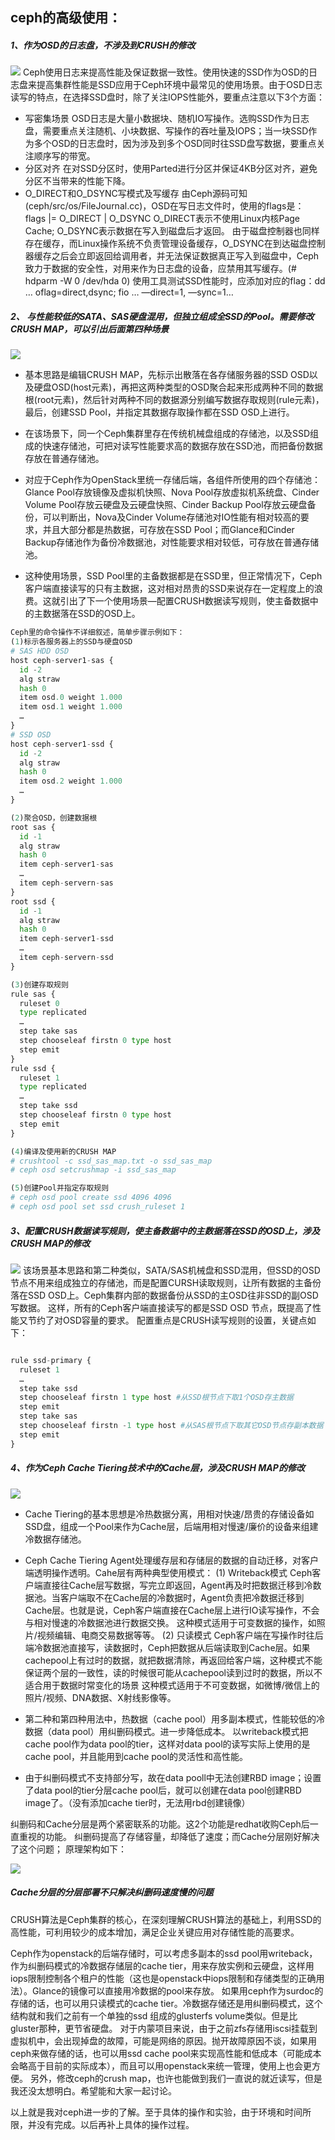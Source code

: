 ## ceph的高级使用：
##### 1、作为OSD的日志盘，不涉及到CRUSH的修改
![](https://github.com/ZongYuWang/Operation/blob/master/image/ceph1.png)
 Ceph使用日志来提高性能及保证数据一致性。使用快速的SSD作为OSD的日志盘来提高集群性能是SSD应用于Ceph环境中最常见的使用场景。由于OSD日志读写的特点，在选择SSD盘时，除了关注IOPS性能外，要重点注意以下3个方面：
- 写密集场景
OSD日志是大量小数据块、随机IO写操作。选购SSD作为日志盘，需要重点关注随机、小块数据、写操作的吞吐量及IOPS；当一块SSD作为多个OSD的日志盘时，因为涉及到多个OSD同时往SSD盘写数据，要重点关注顺序写的带宽。
- 分区对齐
在对SSD分区时，使用Parted进行分区并保证4KB分区对齐，避免分区不当带来的性能下降。
- O_DIRECT和O_DSYNC写模式及写缓存
由Ceph源码可知(ceph/src/os/FileJournal.cc)，OSD在写日志文件时，使用的flags是：
flags |= O_DIRECT | O_DSYNC
O_DIRECT表示不使用Linux内核Page Cache; O_DSYNC表示数据在写入到磁盘后才返回。
由于磁盘控制器也同样存在缓存，而Linux操作系统不负责管理设备缓存，O_DSYNC在到达磁盘控制器缓存之后会立即返回给调用者，并无法保证数据真正写入到磁盘中，Ceph致力于数据的安全性，对用来作为日志盘的设备，应禁用其写缓存。(# hdparm -W 0 /dev/hda 0)
使用工具测试SSD性能时，应添加对应的flag：dd … oflag=direct,dsync; fio … —direct=1, —sync=1…

##### 2、 与性能较低的SATA、SAS硬盘混用，但独立组成全SSD的Pool。需要修改CRUSH MAP，可以引出后面第四种场景
![](https://github.com/ZongYuWang/Operation/blob/master/image/ceph2.png)
- 基本思路是编辑CRUSH MAP，先标示出散落在各存储服务器的SSD OSD以及硬盘OSD(host元素)，再把这两种类型的OSD聚合起来形成两种不同的数据根(root元素)，然后针对两种不同的数据源分别编写数据存取规则(rule元素)，最后，创建SSD Pool，并指定其数据存取操作都在SSD OSD上进行。

- 在该场景下，同一个Ceph集群里存在传统机械盘组成的存储池，以及SSD组成的快速存储池，可把对读写性能要求高的数据存放在SSD池，而把备份数据存放在普通存储池。
- 对应于Ceph作为OpenStack里统一存储后端，各组件所使用的四个存储池：Glance Pool存放镜像及虚拟机快照、Nova Pool存放虚拟机系统盘、Cinder Volume Pool存放云硬盘及云硬盘快照、Cinder Backup Pool存放云硬盘备份，可以判断出，Nova及Cinder Volume存储池对IO性能有相对较高的要求，并且大部分都是热数据，可存放在SSD Pool；而Glance和Cinder Backup存储池作为备份冷数据池，对性能要求相对较低，可存放在普通存储池。
- 这种使用场景，SSD Pool里的主备数据都是在SSD里，但正常情况下，Ceph客户端直接读写的只有主数据，这对相对昂贵的SSD来说存在一定程度上的浪费。这就引出了下一个使用场景—配置CRUSH数据读写规则，使主备数据中的主数据落在SSD的OSD上。

```py
Ceph里的命令操作不详细叙述，简单步骤示例如下：  
(1)标示各服务器上的SSD与硬盘OSD
# SAS HDD OSD
host ceph-server1-sas {
  id -2
  alg straw
  hash 0
  item osd.0 weight 1.000
  item osd.1 weight 1.000
  …
}
# SSD OSD
host ceph-server1-ssd {
  id -2
  alg straw
  hash 0
  item osd.2 weight 1.000
  …
}

(2)聚合OSD，创建数据根
root sas {
  id -1
  alg straw
  hash 0
  item ceph-server1-sas
  …
  item ceph-servern-sas
}
root ssd {
  id -1
  alg straw
  hash 0
  item ceph-server1-ssd
  …
  item ceph-servern-ssd
}

(3)创建存取规则
rule sas {
  ruleset 0
  type replicated
  …
  step take sas
  step chooseleaf firstn 0 type host
  step emit
}
rule ssd {
  ruleset 1
  type replicated
  …
  step take ssd
  step chooseleaf firstn 0 type host
  step emit
}

(4)编译及使用新的CRUSH MAP
# crushtool -c ssd_sas_map.txt -o ssd_sas_map
# ceph osd setcrushmap -i ssd_sas_map

(5)创建Pool并指定存取规则
# ceph osd pool create ssd 4096 4096
# ceph osd pool set ssd crush_ruleset 1
```

##### 3、配置CRUSH数据读写规则，使主备数据中的主数据落在SSD的OSD上，涉及CRUSH MAP的修改
![](https://github.com/ZongYuWang/Operation/blob/master/image/ceph3.png)
该场景基本思路和第二种类似，SATA/SAS机械盘和SSD混用，但SSD的OSD节点不用来组成独立的存储池，而是配置CURSH读取规则，让所有数据的主备份落在SSD OSD上。Ceph集群内部的数据备份从SSD的主OSD往非SSD的副OSD写数据。
这样，所有的Ceph客户端直接读写的都是SSD OSD 节点，既提高了性能又节约了对OSD容量的要求。
配置重点是CRUSH读写规则的设置，关键点如下：
```py

rule ssd-primary {
  ruleset 1
  …
  step take ssd
  step chooseleaf firstn 1 type host #从SSD根节点下取1个OSD存主数据
  step emit
  step take sas
  step chooseleaf firstn -1 type host #从SAS根节点下取其它OSD节点存副本数据
  step emit
}
```
##### 4、作为Ceph Cache Tiering技术中的Cache层，涉及CRUSH MAP的修改
![](https://github.com/ZongYuWang/Operation/blob/master/image/ceph4.png)
- Cache Tiering的基本思想是冷热数据分离，用相对快速/昂贵的存储设备如SSD盘，组成一个Pool来作为Cache层，后端用相对慢速/廉价的设备来组建冷数据存储池。
- Ceph Cache Tiering Agent处理缓存层和存储层的数据的自动迁移，对客户端透明操作透明。Cahe层有两种典型使用模式：
  (1) Writeback模式
Ceph客户端直接往Cache层写数据，写完立即返回，Agent再及时把数据迁移到冷数据池。当客户端取不在Cache层的冷数据时，Agent负责把冷数据迁移到Cache层。也就是说，Ceph客户端直接在Cache层上进行IO读写操作，不会与相对慢速的冷数据池进行数据交换。
这种模式适用于可变数据的操作，如照片/视频编辑、电商交易数据等等。
  (2) 只读模式
Ceph客户端在写操作时往后端冷数据池直接写，读数据时，Ceph把数据从后端读取到Cache层。如果cachepool上有过时的数据，就把数据清除，再返回给客户端，这种模式不能保证两个层的一致性，读的时候很可能从cachepool读到过时的数据，所以不适合用于数据时常变化的场景
这种模式适用于不可变数据，如微博/微信上的照片/视频、DNA数据、X射线影像等。
 
- 第二种和第四种用法中，热数据（cache pool）用多副本模式，性能较低的冷数据（data pool）用纠删码模式。进一步降低成本。
以writeback模式把cache pool作为data pool的tier，这样对data pool的读写实际上使用的是cache pool，并且能用到cache pool的灵活性和高性能。
- 由于纠删码模式不支持部分写，故在data pooll中无法创建RBD image；设置了data pool的tier分层cache pool后，就可以创建在data pool创建RBD image了。（没有添加cache tier时，无法用rbd创建镜像）


纠删码和Cache分层是两个紧密联系的功能。这2个功能是redhat收购Ceph后一直重视的功能。
纠删码提高了存储容量，却降低了速度；而Cache分层刚好解决了这个问题；
原理架构如下：

![](https://github.com/ZongYuWang/Operation/blob/master/image/ceph5.png)

##### Cache分层的分层部署不只解决纠删码速度慢的问题
CRUSH算法是Ceph集群的核心，在深刻理解CRUSH算法的基础上，利用SSD的高性能，可利用较少的成本增加，满足企业关键应用对存储性能的高要求。
 
Ceph作为openstack的后端存储时，可以考虑多副本的ssd pool用writeback，作为纠删码模式的冷数据存储层的cache tier，用来存放实例和云硬盘，这样用iops限制控制各个租户的性能（这也是openstack中iops限制和存储类型的正确用法）。Glance的镜像可以直接用冷数据的pool来存放。
如果用ceph作为surdoc的存储的话，也可以用只读模式的cache tier。冷数据存储还是用纠删码模式，这个结构就和我们之前有一个单独的ssd 组成的glusterfs volume类似。但是比gluster那种，更节省硬盘。
对于内蒙项目来说，由于之前zfs存储用iscsi挂载到虚拟机中，会出现掉盘的故障，可能是网络的原因。抛开故障原因不谈，如果用ceph来做存储的话，也可以用ssd cache pool来实现高性能和低成本（可能成本会略高于目前的实际成本），而且可以用openstack来统一管理，使用上也会更方便。
另外，修改ceph的crush map，也许也能做到我们一直说的就近读写，但是我还没太想明白。希望能和大家一起讨论。
 
以上就是我对ceph进一步的了解。至于具体的操作和实验，由于环境和时间所限，并没有完成。以后再补上具体的操作过程。